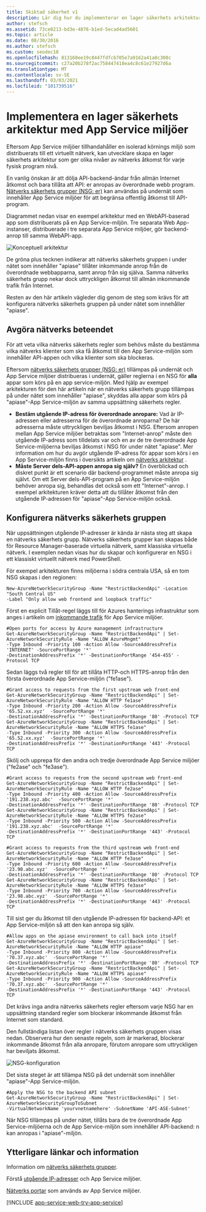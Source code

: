 ```yaml
---
title: Skiktad säkerhet v1
description: Lär dig hur du implementerar en lager säkerhets arkitektur i din App Services miljö. Detta dokument tillhandahålls endast för kunder som använder den äldre v1-ASE.
author: stefsch
ms.assetid: 73ce0213-bd3e-4876-b1ed-5ecad4ad5601
ms.topic: article
ms.date: 08/30/2016
ms.author: stefsch
ms.custom: seodec18
ms.openlocfilehash: 813160ee19c8447fdfcb705e7a9162a41a0c308c
ms.sourcegitcommit: c27a20b278f2ac758447418ea4c8c61e27927d6a
ms.translationtype: MT
ms.contentlocale: sv-SE
ms.lasthandoff: 03/03/2021
ms.locfileid: "101739516"
---
```

# <a name="implementing-a-layered-security-architecture-with-app-service-environments"></a>Implementera en lager säkerhets arkitektur med App Service miljöer
Eftersom App Service miljöer tillhandahåller en isolerad körnings miljö som distribuerats till ett virtuellt nätverk, kan utvecklare skapa en lager säkerhets arkitektur som ger olika nivåer av nätverks åtkomst för varje fysisk program nivå.

En vanlig önskan är att dölja API-backend-ändar från allmän Internet åtkomst och bara tillåta att API: er anropas av överordnade webb program.  [Nätverks säkerhets grupper (NSG: er)][NetworkSecurityGroups] kan användas på undernät som innehåller App Service miljöer för att begränsa offentlig åtkomst till API-program.

Diagrammet nedan visar en exempel arkitektur med en WebAPI-baserad app som distribuerats på en App Service-miljön.  Tre separata Web App-instanser, distribuerade i tre separata App Service miljöer, gör backend-anrop till samma WebAPI-app.

![Konceptuell arkitektur][ConceptualArchitecture] 

De gröna plus tecknen indikerar att nätverks säkerhets gruppen i under nätet som innehåller "apiase" tillåter inkommande anrop från de överordnade webbapparna, samt anrop från sig själva.  Samma nätverks säkerhets grupp nekar dock uttryckligen åtkomst till allmän inkommande trafik från Internet. 

Resten av den här artikeln vägleder dig genom de steg som krävs för att konfigurera nätverks säkerhets gruppen på under nätet som innehåller "apiase".

## <a name="determining-the-network-behavior"></a>Avgöra nätverks beteendet
För att veta vilka nätverks säkerhets regler som behövs måste du bestämma vilka nätverks klienter som ska få åtkomst till den App Service-miljön som innehåller API-appen och vilka klienter som ska blockeras.

Eftersom [nätverks säkerhets grupper (NSG: er)][NetworkSecurityGroups] tillämpas på undernät och App Service miljöer distribueras i undernät, gäller reglerna i en NSG för **alla** appar som körs på en app service-miljön.  Med hjälp av exempel arkitekturen för den här artikeln när en nätverks säkerhets grupp tillämpas på under nätet som innehåller "apiase", skyddas alla appar som körs på "apiase"-App Service-miljön av samma uppsättning säkerhets regler. 

* **Bestäm utgående IP-adress för överordnade anropare:**  Vad är IP-adressen eller adresserna för de överordnade anroparna?  De här adresserna måste uttryckligen beviljas åtkomst i NSG.  Eftersom anropen mellan App Service miljöer betraktas som "Internet-anrop" måste den utgående IP-adress som tilldelats var och en av de tre överordnade App Service-miljöerna beviljas åtkomst i NSG för under nätet "apiase".   Mer information om hur du avgör utgående IP-adress för appar som körs i en App Service-miljön finns i översikts artikeln om [nätverks arkitektur][NetworkArchitecture] .
* **Måste Server dels-API-appen anropa sig själv?**  En överblickad och diskret punkt är ett scenario där backend-programmet måste anropa sig självt.  Om ett Server dels-API-program på en App Service-miljön behöver anropa sig, behandlas det också som ett "Internet"-anrop.  I exempel arkitekturen kräver detta att du tillåter åtkomst från den utgående IP-adressen för "apiase"-App Service-miljön också.

## <a name="setting-up-the-network-security-group"></a>Konfigurera nätverks säkerhets gruppen
När uppsättningen utgående IP-adresser är kända är nästa steg att skapa en nätverks säkerhets grupp.  Nätverks säkerhets grupper kan skapas både för Resource Manager-baserade virtuella nätverk, samt klassiska virtuella nätverk.  I exemplen nedan visas hur du skapar och konfigurerar en NSG i ett klassiskt virtuellt nätverk med PowerShell.

För exempel arkitekturen finns miljöerna i södra centrala USA, så en tom NSG skapas i den regionen:

```azurepowershell-interactive
New-AzureNetworkSecurityGroup -Name "RestrictBackendApi" -Location "South Central US" 
-Label "Only allow web frontend and loopback traffic"
```

Först en explicit Tillåt-regel läggs till för Azures hanterings infrastruktur som anges i artikeln om [inkommande trafik][InboundTraffic] för App Service miljöer.

```azurepowershell-interactive
#Open ports for access by Azure management infrastructure
Get-AzureNetworkSecurityGroup -Name "RestrictBackendApi" | Set-AzureNetworkSecurityRule -Name "ALLOW AzureMngmt" 
-Type Inbound -Priority 100 -Action Allow -SourceAddressPrefix 'INTERNET' -SourcePortRange '*' 
-DestinationAddressPrefix '*' -DestinationPortRange '454-455' -Protocol TCP
```

Sedan läggs två regler till för att tillåta HTTP-och HTTPS-anrop från den första överordnade App Service-miljön ("fe1ase").

```azurepowershell-interactive
#Grant access to requests from the first upstream web front-end
Get-AzureNetworkSecurityGroup -Name "RestrictBackendApi" | Set-AzureNetworkSecurityRule -Name "ALLOW HTTP fe1ase" 
-Type Inbound -Priority 200 -Action Allow -SourceAddressPrefix '65.52.xx.xyz'  -SourcePortRange '*' 
-DestinationAddressPrefix '*' -DestinationPortRange '80' -Protocol TCP
Get-AzureNetworkSecurityGroup -Name "RestrictBackendApi" | Set-AzureNetworkSecurityRule -Name "ALLOW HTTPS fe1ase" 
-Type Inbound -Priority 300 -Action Allow -SourceAddressPrefix '65.52.xx.xyz'  -SourcePortRange '*' 
-DestinationAddressPrefix '*' -DestinationPortRange '443' -Protocol TCP
```

Skölj och upprepa för den andra och tredje överordnade App Service miljöer ("fe2ase" och "fe3ase").

```azurepowershell-interactive
#Grant access to requests from the second upstream web front-end
Get-AzureNetworkSecurityGroup -Name "RestrictBackendApi" | Set-AzureNetworkSecurityRule -Name "ALLOW HTTP fe2ase" 
-Type Inbound -Priority 400 -Action Allow -SourceAddressPrefix '191.238.xyz.abc'  -SourcePortRange '*' 
-DestinationAddressPrefix '*' -DestinationPortRange '80' -Protocol TCP
Get-AzureNetworkSecurityGroup -Name "RestrictBackendApi" | Set-AzureNetworkSecurityRule -Name "ALLOW HTTPS fe2ase" 
-Type Inbound -Priority 500 -Action Allow -SourceAddressPrefix '191.238.xyz.abc'  -SourcePortRange '*' 
-DestinationAddressPrefix '*' -DestinationPortRange '443' -Protocol TCP

#Grant access to requests from the third upstream web front-end
Get-AzureNetworkSecurityGroup -Name "RestrictBackendApi" | Set-AzureNetworkSecurityRule -Name "ALLOW HTTP fe3ase" 
-Type Inbound -Priority 600 -Action Allow -SourceAddressPrefix '23.98.abc.xyz'  -SourcePortRange '*' 
-DestinationAddressPrefix '*' -DestinationPortRange '80' -Protocol TCP
Get-AzureNetworkSecurityGroup -Name "RestrictBackendApi" | Set-AzureNetworkSecurityRule -Name "ALLOW HTTPS fe3ase" 
-Type Inbound -Priority 700 -Action Allow -SourceAddressPrefix '23.98.abc.xyz'  -SourcePortRange '*' 
-DestinationAddressPrefix '*' -DestinationPortRange '443' -Protocol TCP
```

Till sist ger du åtkomst till den utgående IP-adressen för backend-API: et App Service-miljön så att den kan anropa sig själv.

```azurepowershell-interactive
#Allow apps on the apiase environment to call back into itself
Get-AzureNetworkSecurityGroup -Name "RestrictBackendApi" | Set-AzureNetworkSecurityRule -Name "ALLOW HTTP apiase" 
-Type Inbound -Priority 800 -Action Allow -SourceAddressPrefix '70.37.xyz.abc'  -SourcePortRange '*' 
-DestinationAddressPrefix '*' -DestinationPortRange '80' -Protocol TCP
Get-AzureNetworkSecurityGroup -Name "RestrictBackendApi" | Set-AzureNetworkSecurityRule -Name "ALLOW HTTPS apiase" 
-Type Inbound -Priority 900 -Action Allow -SourceAddressPrefix '70.37.xyz.abc'  -SourcePortRange '*' 
-DestinationAddressPrefix '*' -DestinationPortRange '443' -Protocol TCP
```

Det krävs inga andra nätverks säkerhets regler eftersom varje NSG har en uppsättning standard regler som blockerar inkommande åtkomst från Internet som standard.

Den fullständiga listan över regler i nätverks säkerhets gruppen visas nedan.  Observera hur den senaste regeln, som är markerad, blockerar inkommande åtkomst från alla anropare, förutom anropare som uttryckligen har beviljats åtkomst.

![NSG-konfiguration][NSGConfiguration] 

Det sista steget är att tillämpa NSG på det undernät som innehåller "apiase"-App Service-miljön.

```azurepowershell-interactive
#Apply the NSG to the backend API subnet
Get-AzureNetworkSecurityGroup -Name "RestrictBackendApi" | Set-AzureNetworkSecurityGroupToSubnet 
-VirtualNetworkName 'yourvnetnamehere' -SubnetName 'API-ASE-Subnet'
```

När NSG tillämpas på under nätet, tillåts bara de tre överordnade App Service-miljöerna och de App Service-miljön som innehåller API-backend: n kan anropas i "apiase"-miljön.

## <a name="additional-links-and-information"></a>Ytterligare länkar och information
Information om [nätverks säkerhets grupper](../../virtual-network/network-security-groups-overview.md).

Förstå [utgående IP-adresser][NetworkArchitecture] och App Service miljöer.

[Nätverks portar][InboundTraffic] som används av App Service miljöer.

[!INCLUDE [app-service-web-try-app-service](../../../includes/app-service-web-try-app-service.md)]

<!-- LINKS -->
[NetworkSecurityGroups]: ../../virtual-network/virtual-network-vnet-plan-design-arm.md
[NetworkArchitecture]:  app-service-app-service-environment-network-architecture-overview.md
[InboundTraffic]:  app-service-app-service-environment-control-inbound-traffic.md

<!-- IMAGES -->
[ConceptualArchitecture]: ./media/app-service-app-service-environment-layered-security/ConceptualArchitecture-1.png
[NSGConfiguration]:  ./media/app-service-app-service-environment-layered-security/NSGConfiguration-1.png